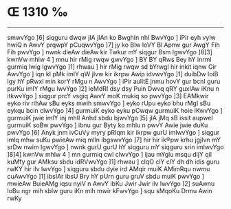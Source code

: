 # Œ 1310 ‰
---
smwvYgo ]6] siqguru dwqw jIA jIAn ko BwghIn nhI BwvYgo ] iPir eyh
vylw hwiQ n AwvY prqwpY pCuqwvYgo ]7] jy ko Blw loVY Bl Apnw gur AwgY
Fih Fih pwvYgo ] nwnk dieAw dieAw kir Twkur mY siqgur Bsm lgwvYgo
]8]3] kwnVw mhlw 4 ] mnu hir rMig rwqw gwvYgo ] BY BY qRws Bey hY
inrml gurmiq lwig lgwvYgo ]1] rhwau ] hir rMig rwqw sd bYrwgI hir
inkit iqnw Gir AwvYgo ] iqn kI pMk imlY qW jIvw kir ikrpw Awip
idvwvYgo ]1] duibDw loiB lgy hY pRwxI min korY rMgu n AwvYgo ] iPir
aulitE jnmu hovY gur bcnI guru purKu imlY rMgu lwvYgo ]2] ieMdRI dsy dsy
Puin Dwvq qRY guxIAw iKnu n itkwvYgo ] siqgur prcY vsgiq AwvY moK
mukiq so pwvYgo ]3] EAMkwir eyko riv rihAw sBu eyks mwih smwvYgo ]
eyko rUpu eyko bhu rMgI sBu eykqu bcin clwvYgo ]4] gurmuiK eyko eyku pCwqw
gurmuiK hoie lKwvYgo ] gurmuiK jwie imlY inj mhlI Anhd sbdu bjwvYgo
]5] jIA jMq sB issit aupweI gurmuiK soBw pwvYgo ] ibnu gur Byty ko
mhlu n pwvY Awie jwie duKu pwvYgo ]6] Anyk jnm ivCuVy myry pRIqm kir
ikrpw gurU imlwvYgo ] siqgur imlq mhw suKu pwieAw miq mlIn ibgswvYgo
]7] hir hir ik®pw krhu jgjIvn mY srDw nwim lgwvYgo ] nwnk gurU gurU
hY siqguru mY siqguru srin imlwvYgo ]8]4] kwnVw mhlw 4 ] mn gurmiq
cwl clwvYgo ] ijau mYglu msqu dIjY qil kuMfy gur AMksu sbdu idRVwvYgo
]1] rhwau ] clqO clY clY dh dh idis guru rwKY hir ilv lwvYgo ]
siqguru sbdu dyie ird AMqir muiK AMimRqu nwmu cuAwvYgo ]1] ibsIAr ibsU
Bry hY pUrn guru gruV sbdu muiK pwvYgo ] mwieAw BuieAMg iqsu nyiV n AwvY
ibKu Jwir Jwir ilv lwvYgo ]2] suAwnu loBu ngr mih sblw guru iKn mih
mwir kFwvYgo ] squ sMqoKu Drmu Awin rwKy
####
